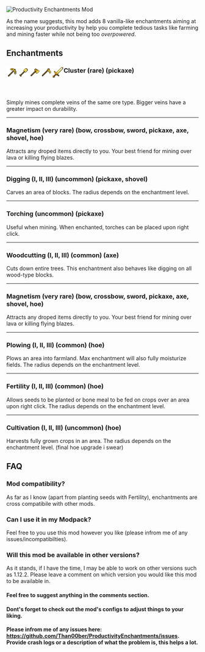 
![Productivity Enchantments Mod](https://github.com/noahgreff/ProductivityEnchantments/blob/master/_productvity%20logo.jpg)

As the name suggests, this mod adds 8 vanilla-like enchantments aiming at increasing your productivity by help you complete tedious tasks like farming and mining faster while not being too _overpowered_. 

Enchantments
------------------

### Cluster (rare) (pickaxe)<img src="pi.png" align="left" width="30px" height="auto"><img src="sh.png" align="left" width="30px" height="auto"><img src="ax.png" align="left" width="30px" height="auto"><img src="ho.png" align="left" width="30px" height="auto"><img src="sw.png" align="left" width="30px" height="auto">

<br><br>

Simply mines complete veins of the same ore type. Bigger veins have a greater impact on durability. 

<hr>

### Magnetism (very rare) (bow, crossbow, sword, pickaxe, axe, shovel, hoe)

Attracts any droped items directly to you. Your best friend for mining over lava or killing flying blazes.

<hr>

### Digging (I, II, III) (uncommon) (pickaxe, shovel)

Carves an area of blocks. The radius depends on the enchantment level.

<hr>

### Torching (uncommon) (pickaxe)

Useful when mining. When enchanted, torches can be placed upon right click. 

<hr>

### Woodcutting (I, II, III) (common) (axe)

Cuts down entire trees. This enchantment also behaves like digging on all wood-type blocks.

<hr>

### Magnetism (very rare) (bow, crossbow, sword, pickaxe, axe, shovel, hoe)

Attracts any droped items directly to you. Your best friend for mining over lava or killing flying blazes.

<hr>

### Plowing (I, II, III) (common) (hoe)

Plows an area into farmland. Max enchantment will also fully moisturize fields. The radius depends on the enchantment level.

<hr>

### Fertility (I, II, III) (common) (hoe)

Allows seeds to be planted or bone meal to be fed on crops over an area upon right click. The radius depends on the enchantment level.

<hr>

### Cultivation (I, II, III) (uncommon) (hoe)

Harvests fully grown crops in an area. The radius depends on the enchantment level. (final hoe upgrade i swear)



## FAQ

### Mod compatibility?

As far as I know (apart from planting seeds with Fertility), enchantments are cross compatibile with other mods.


### Can I use it in my Modpack?

Feel free to you use this mod however you like (please infrom me of any issues/incompatibilties).


### Will this mod be available in other versions?

As it stands, if I have the time, I may be able to work on other versions such as 1.12.2. Please leave a comment on which version you would like this mod to be available in.

#### Feel free to suggest anything in the comments section.

#### Dont's forget to check out the mod's configs to adjust things to your liking.

#### Please infrom me of any issues here: https://github.com/Than00ber/ProductivityEnchantments/issues. Provide crash logs or a description of what the problem is, this helps a lot. 
